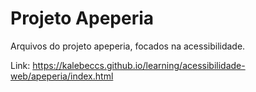 # Projeto Apeperia

Arquivos do projeto apeperia, focados na acessibilidade.

Link: https://kalebeccs.github.io/learning/acessibilidade-web/apeperia/index.html
